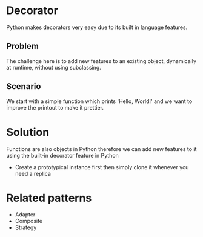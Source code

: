 # Decorator
Python makes decorators very easy due to its built in language features.

## Problem
The challenge here is to add new features to an existing object, dynamically at runtime, without using subclassing.

## Scenario
We start with a simple function which prints 'Hello, World!' and we want to improve the printout to make it prettier.

# Solution
Functions are also objects in Python therefore we can add new features to it using the built-in decorator feature in 
Python
* Create a prototypical instance first then simply clone it whenever you need a replica

# Related patterns
* Adapter
* Composite
* Strategy
